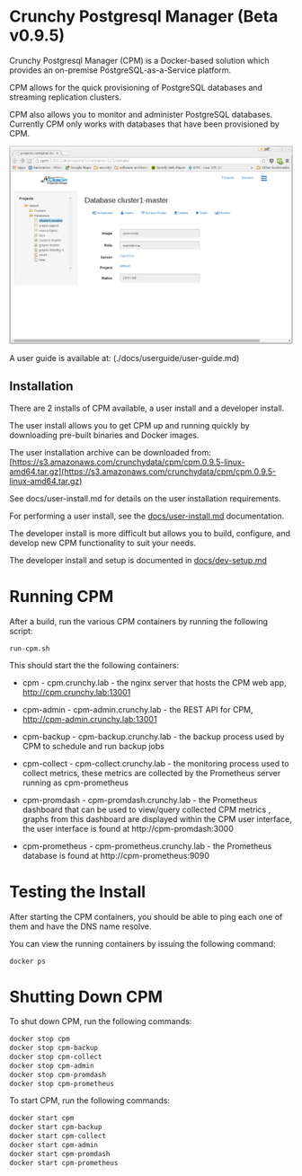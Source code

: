 Crunchy Postgresql Manager (Beta v0.9.5)
==========================

Crunchy Postgresql Manager (CPM) is a Docker-based solution which
provides an on-premise PostgreSQL-as-a-Service platform.

CPM allows for the quick provisioning of PostgreSQL databases
and streaming replication clusters.  

CPM also allows you to monitor and administer PostgreSQL
databases.  Currently CPM only works with databases that have
been provisioned by CPM.

![CPM Web UI](./docs/cpm.png)

A user guide is available at:
(./docs/userguide/user-guide.md)

Installation
------------

There are 2 installs of CPM available, a user install and a developer
install.

The user install allows you to get CPM up and running quickly by
downloading pre-built binaries and Docker images.

The user installation archive can be downloaded from:
[https://s3.amazonaws.com/crunchydata/cpm/cpm.0.9.5-linux-amd64.tar.gz](https://s3.amazonaws.com/crunchydata/cpm/cpm.0.9.5-linux-amd64.tar.gz)

See docs/user-install.md for details on the user installation 
requirements.

For performing a user install, see the [docs/user-install.md](docs/user-install.md)
documentation.

The developer install is more difficult but allows you to build, 
configure, and develop new CPM functionality to suit your needs.

The developer install and setup is documented in [docs/dev-setup.md](docs/dev-setup.md)

Running CPM
===========

After a build, run the various CPM containers by running the following
script:

~~~~~~~~~~~~~~~~~~~~~~~~~
run-cpm.sh
~~~~~~~~~~~~~~~~~~~~~~~~~

This should start the the following containers:

* cpm - cpm.crunchy.lab - the nginx server that hosts the CPM
   	      web app, http://cpm.crunchy.lab:13001

* cpm-admin - cpm-admin.crunchy.lab - the REST API for CPM, http://cpm-admin.crunchy.lab:13001

* cpm-backup - cpm-backup.crunchy.lab - the backup process used by CPM to schedule and run backup jobs

* cpm-collect - cpm-collect.crunchy.lab - the monitoring process used 
to collect metrics, these metrics are collected by the Prometheus server
running as cpm-prometheus

* cpm-promdash - cpm-promdash.crunchy.lab - the Prometheus dashboard that can be used to view/query collected CPM metrics , graphs from this dashboard
are displayed within the CPM user interface, the user interface is
found at http://cpm-promdash:3000

* cpm-prometheus - cpm-prometheus.crunchy.lab - the Prometheus database
is found at http://cpm-prometheus:9090

Testing the Install
===========

After starting the CPM containers, you should be able to ping
each one of them and have the DNS name resolve.

You can view the running containers by issuing the following command:

~~~~~~~~~~~~~~~~~~~~~~~~~
docker ps
~~~~~~~~~~~~~~~~~~~~~~~~~

Shutting Down CPM
===========

To shut down CPM, run the following commands:

~~~~~~~~~~~~~~~~~~~~~~~~~
docker stop cpm
docker stop cpm-backup
docker stop cpm-collect
docker stop cpm-admin
docker stop cpm-promdash
docker stop cpm-prometheus
~~~~~~~~~~~~~~~~~~~~~~~~~
	

To start CPM, run the following commands:

~~~~~~~~~~~~~~~~~~~~~~~~~
docker start cpm
docker start cpm-backup
docker start cpm-collect
docker start cpm-admin
docker start cpm-promdash
docker start cpm-prometheus
~~~~~~~~~~~~~~~~~~~~~~~~~
	
